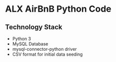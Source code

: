 # ALX AirBnB Python Code

## Technology Stack

- Python 3
- MySQL Database
- mysql-connector-python driver
- CSV format for initial data seeding